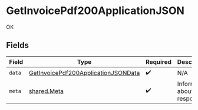 # GetInvoicePdf200ApplicationJSON

OK


## Fields

| Field                                                                                                 | Type                                                                                                  | Required                                                                                              | Description                                                                                           |
| ----------------------------------------------------------------------------------------------------- | ----------------------------------------------------------------------------------------------------- | ----------------------------------------------------------------------------------------------------- | ----------------------------------------------------------------------------------------------------- |
| `data`                                                                                                | [GetInvoicePdf200ApplicationJSONData](../../models/operations/getinvoicepdf200applicationjsondata.md) | :heavy_check_mark:                                                                                    | N/A                                                                                                   |
| `meta`                                                                                                | [shared.Meta](../../models/shared/meta.md)                                                            | :heavy_check_mark:                                                                                    | Information about this response.                                                                      |